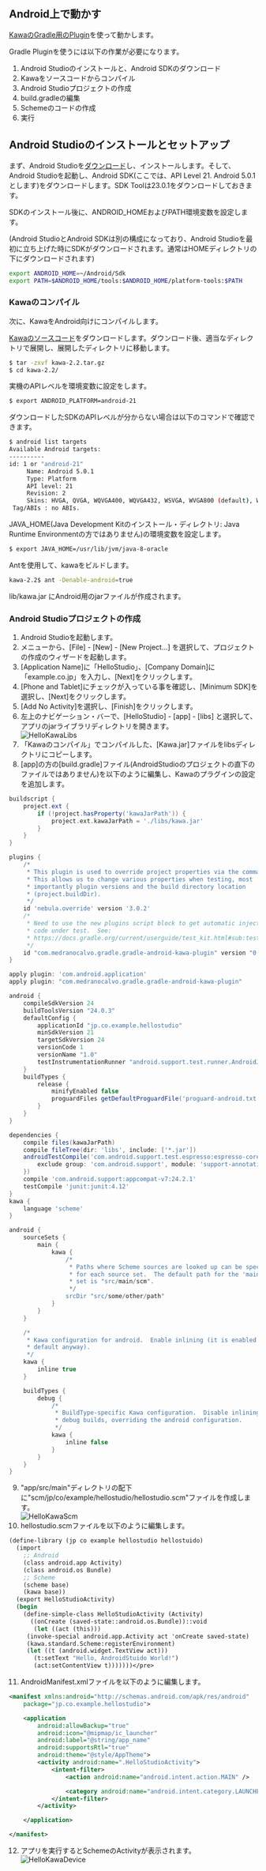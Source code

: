 ## Android上で動かす

[KawaのGradle用のPlugin](https://github.com/medranocalvo/gradle-kawa-plugin)を使って動かします。

Gradle Pluginを使うには以下の作業が必要になります。

1. Android Studioのインストールと、Android SDKのダウンロード
2. Kawaをソースコードからコンパイル
3. Android Studioプロジェクトの作成
4. build.gradleの編集
5. Schemeのコードの作成
6. 実行

## Android Studioのインストールとセットアップ

まず、Android Studioを[ダウンロード](https://developer.android.com/studio/index.html)し、インストールします。そして、Android Studioを起動し、Android SDK(ここでは、API Level 21. Android 5.0.1とします)をダウンロードします。SDK Toolは23.0.1をダウンロードしておきます。

SDKのインストール後に、ANDROID_HOMEおよびPATH環境変数を設定します。

(Android StudioとAndroid SDKは別の構成になっており、Android Studioを最初に立ち上げた時にSDKがダウンロードされます。通常はHOMEディレクトリの下にダウンロードされます)

```bash
export ANDROID_HOME=~/Android/Sdk
export PATH=$ANDROID_HOME/tools:$ANDROID_HOME/platform-tools:$PATH
```

### Kawaのコンパイル

次に、KawaをAndroid向けにコンパイルします。

[Kawaのソースコード](http://ftp.gnu.org/pub/gnu/kawa/kawa-2.2.tar.gz)をダウンロードします。ダウンロード後、適当なディレクトリで展開し、展開したディレクトリに移動します。

```bash
$ tar -zxvf kawa-2.2.tar.gz
$ cd kawa-2.2/
```

実機のAPIレベルを環境変数に設定をします。

```bash
$ export ANDROID_PLATFORM=android-21
```

ダウンロードしたSDKのAPIレベルが分からない場合は以下のコマンドで確認できます。

```bash
$ android list targets
Available Android targets:
----------
id: 1 or "android-21"
     Name: Android 5.0.1
     Type: Platform
     API level: 21
     Revision: 2
     Skins: HVGA, QVGA, WQVGA400, WQVGA432, WSVGA, WVGA800 (default), WVGA854, WXGA720, WXGA800, WXGA800-7in
 Tag/ABIs : no ABIs.
```

JAVA_HOME(Java Development Kitのインストール・ディレクトリ: Java Runtime Environmentの方ではありません)の環境変数を設定します。

```bash
$ export JAVA_HOME=/usr/lib/jvm/java-8-oracle
```

Antを使用して、kawaをビルドします。

```bash
kawa-2.2$ ant -Denable-android=true
```

lib/kawa.jar にAndroid用のjarファイルが作成されます。

### Android Studioプロジェクトの作成

1. Android Studioを起動します。
2. メニューから、[File] - [New] - [New Project...] を選択して、プロジェクトの作成のウィザードを起動します。
3. [Application Name]に「HelloStudio」、[Company Domain]に「example.co.jp」を入力し、[Next]をクリックします。
4. [Phone and Tablet]にチェックが入っている事を確認し、[Minimum SDK]を選択し、[Next]をクリックします。
5. [Add No Activity]を選択し、[Finish]をクリックします。
6. 左上のナビゲーション・バーで、[HelloStudio] - [app] - [libs] と選択して、アプリのjarライブラリディレクトリを開きます。  
![HelloKawaLibs](./assets/images/HelloKawaLibs.png "HelloKawaLibs")
7. 「Kawaのコンパイル」でコンパイルした、[Kawa.jar]ファイルをlibsディレクトリにコピーします。
8. [app]の方の[build.gradle]ファイル(AndroidStudioのプロジェクトの直下のファイルではありません)を以下のように編集し、Kawaのプラグインの設定を追加します。  
```gradle
buildscript {
    project.ext {
        if (!project.hasProperty('kawaJarPath')) {
            project.ext.kawaJarPath = './libs/kawa.jar'
        }
    }
}

plugins {
    /*
     * This plugin is used to override project properties via the command line.
     * This allows us to change various properties when testing, most
     * importantly plugin versions and the build directory location
     * (project.buildDir).
     */
    id 'nebula.override' version '3.0.2'
    /*
     * Need to use the new plugins script block to get automatic injection of
     * code under test.  See:
     * https://docs.gradle.org/current/userguide/test_kit.html#sub:test-kit-classpath-injection
     */
    id "com.medranocalvo.gradle.gradle-android-kawa-plugin" version "0.9"
}

apply plugin: 'com.android.application'
apply plugin: "com.medranocalvo.gradle.gradle-android-kawa-plugin"

android {
    compileSdkVersion 24
    buildToolsVersion "24.0.3"
    defaultConfig {
        applicationId "jp.co.example.hellostudio"
        minSdkVersion 21
        targetSdkVersion 24
        versionCode 1
        versionName "1.0"
        testInstrumentationRunner "android.support.test.runner.AndroidJUnitRunner"
    }
    buildTypes {
        release {
            minifyEnabled false
            proguardFiles getDefaultProguardFile('proguard-android.txt'), 'proguard-rules.pro'
        }
    }
}

dependencies {
    compile files(kawaJarPath)
    compile fileTree(dir: 'libs', include: ['*.jar'])
    androidTestCompile('com.android.support.test.espresso:espresso-core:2.2.2', {
        exclude group: 'com.android.support', module: 'support-annotations'
    })
    compile 'com.android.support:appcompat-v7:24.2.1'
    testCompile 'junit:junit:4.12'
}
kawa {
    language 'scheme'
}

android {
    sourceSets {
        main {
            kawa {
                /*
                 * Paths where Scheme sources are looked up can be specifyed
                 * for each source set.  The default path for the 'main' source
                 * set is "src/main/scm".
                 */
                srcDir "src/some/other/path"
            }
        }
    }

    /*
     * Kawa configuration for android.  Enable inlining (it is enabled by
     * default anyway).
     */
    kawa {
        inline true
    }

    buildTypes {
        debug {
            /*
             * BuildType-specific Kawa configuration.  Disable inlining for
             * debug builds, overriding the android configuration.
             */
            kawa {
                inline false
            }
        }
    }
}
```

9. "app/src/main"ディレクトリの配下に"scm/jp/co/example/hellostudio/hellostudio.scm"ファイルを作成します。  
![HelloKawaScm](./assets/images/HelloKawaScm.png "HelloKawaScm")
10. hellostudio.scmファイルを以下のように編集します。  
```scheme
(define-library (jp co example hellostudio hellostuido)
  (import
    ;; Android
    (class android.app Activity)
    (class android.os Bundle)
    ;; Scheme
    (scheme base)
    (kawa base))
  (export HelloStudioActivity)
  (begin
    (define-simple-class HelloStudioActivity (Activity)
      ((onCreate (saved-state::android.os.Bundle))::void
       (let ((act (this)))
	 (invoke-special android.app.Activity act 'onCreate saved-state)
	 (kawa.standard.Scheme:registerEnvironment)
	 (let ((t (android.widget.TextView act)))
	   (t:setText "Hello, AndroidStuido World!")
	   (act:setContentView t)))))))</pre>
```
11. AndroidManifest.xmlファイルを以下のように編集します。  
```xml
<manifest xmlns:android="http://schemas.android.com/apk/res/android"
    package="jp.co.example.hellostudio">

    <application
        android:allowBackup="true"
        android:icon="@mipmap/ic_launcher"
        android:label="@string/app_name"
        android:supportsRtl="true"
        android:theme="@style/AppTheme">
        <activity android:name=".HelloStudioActivity">
            <intent-filter>
                <action android:name="android.intent.action.MAIN" />

                <category android:name="android.intent.category.LAUNCHER" />
            </intent-filter>
        </activity>

    </application>

</manifest>
```

12. アプリを実行するとSchemeのActivityが表示されます。  
![HelloKawaDevice](./assets/images/HelloKawaDevice.png "HelloKawaDevice")
